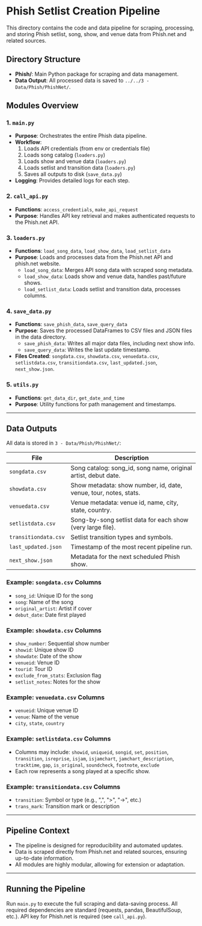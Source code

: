 # Phish Setlist Creation Pipeline

This directory contains the code and data pipeline for scraping, processing, and storing Phish setlist, song, show, and venue data from Phish.net and related sources.

## Directory Structure

- **Phish/**: Main Python package for scraping and data management.
- **Data Output**: All processed data is saved to `../../3 - Data/Phish/PhishNet/`.

## Modules Overview

### 1. `main.py`
- **Purpose**: Orchestrates the entire Phish data pipeline.
- **Workflow**:
  1. Loads API credentials (from env or credentials file)
  2. Loads song catalog (`loaders.py`)
  3. Loads show and venue data (`loaders.py`)
  4. Loads setlist and transition data (`loaders.py`)
  5. Saves all outputs to disk (`save_data.py`)
- **Logging**: Provides detailed logs for each step.

### 2. `call_api.py`
- **Functions**: `access_credentials`, `make_api_request`
- **Purpose**: Handles API key retrieval and makes authenticated requests to the Phish.net API.

### 3. `loaders.py`
- **Functions**: `load_song_data`, `load_show_data`, `load_setlist_data`
- **Purpose**: Loads and processes data from the Phish.net API and phish.net website.
  - `load_song_data`: Merges API song data with scraped song metadata.
  - `load_show_data`: Loads show and venue data, handles past/future shows.
  - `load_setlist_data`: Loads setlist and transition data, processes columns.

### 4. `save_data.py`
- **Functions**: `save_phish_data`, `save_query_data`
- **Purpose**: Saves the processed DataFrames to CSV files and JSON files in the data directory.
  - `save_phish_data`: Writes all major data files, including next show info.
  - `save_query_data`: Writes the last update timestamp.
- **Files Created**: `songdata.csv`, `showdata.csv`, `venuedata.csv`, `setlistdata.csv`, `transitiondata.csv`, `last_updated.json`, `next_show.json`.

### 5. `utils.py`
- **Functions**: `get_data_dir`, `get_date_and_time`
- **Purpose**: Utility functions for path management and timestamps.

---

## Data Outputs

All data is stored in `3 - Data/Phish/PhishNet/`:

| File                | Description                                                               |
|---------------------|---------------------------------------------------------------------------|
| `songdata.csv`      | Song catalog: song_id, song name, original artist, debut date.             |
| `showdata.csv`      | Show metadata: show number, id, date, venue, tour, notes, stats.           |
| `venuedata.csv`     | Venue metadata: venue id, name, city, state, country.                      |
| `setlistdata.csv`   | Song-by-song setlist data for each show (very large file).                 |
| `transitiondata.csv`| Setlist transition types and symbols.                                      |
| `last_updated.json` | Timestamp of the most recent pipeline run.                                 |
| `next_show.json`    | Metadata for the next scheduled Phish show.                                |

### Example: `songdata.csv` Columns
- `song_id`: Unique ID for the song
- `song`: Name of the song
- `original_artist`: Artist if cover
- `debut_date`: Date first played

### Example: `showdata.csv` Columns
- `show_number`: Sequential show number
- `showid`: Unique show ID
- `showdate`: Date of the show
- `venueid`: Venue ID
- `tourid`: Tour ID
- `exclude_from_stats`: Exclusion flag
- `setlist_notes`: Notes for the show

### Example: `venuedata.csv` Columns
- `venueid`: Unique venue ID
- `venue`: Name of the venue
- `city`, `state`, `country`

### Example: `setlistdata.csv` Columns
- Columns may include: `showid`, `uniqueid`, `songid`, `set`, `position`, `transition`, `isreprise`, `isjam`, `isjamchart`, `jamchart_description`, `tracktime`, `gap`, `is_original`, `soundcheck`, `footnote`, `exclude`
- Each row represents a song played at a specific show.

### Example: `transitiondata.csv` Columns
- `transition`: Symbol or type (e.g., ",", ">", "->", etc.)
- `trans_mark`: Transition mark or description

---

## Pipeline Context
- The pipeline is designed for reproducibility and automated updates.
- Data is scraped directly from Phish.net and related sources, ensuring up-to-date information.
- All modules are highly modular, allowing for extension or adaptation.

---

## Running the Pipeline

Run `main.py` to execute the full scraping and data-saving process. All required dependencies are standard (requests, pandas, BeautifulSoup, etc.). API key for Phish.net is required (see `call_api.py`).
